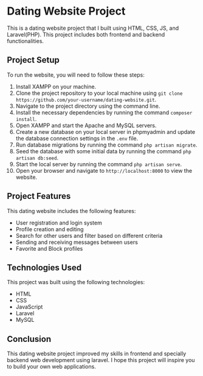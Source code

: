 # Dating Website Project

This is a dating website project that I built using HTML, CSS, JS, and Laravel(PHP). This project includes both frontend and backend functionalities.

## Project Setup

To run the website, you will need to follow these steps:

1. Install XAMPP on your machine.
2. Clone the project repository to your local machine using `git clone https://github.com/your-username/dating-website.git`.
3. Navigate to the project directory using the command line.
4. Install the necessary dependencies by running the command `composer install`.
5. Open XAMPP and start the Apache and MySQL servers.
6. Create a new database on your local server in phpmyadmin and update the database connection settings in the `.env` file.
7. Run database migrations by running the command `php artisan migrate`.
8. Seed the database with some initial data by running the command `php artisan db:seed`.
9. Start the local server by running the command `php artisan serve`.
10. Open your browser and navigate to `http://localhost:8000` to view the website.

## Project Features

This dating website includes the following features:

- User registration and login system
- Profile creation and editing
- Search for other users and filter based on different criteria
- Sending and receiving messages between users
- Favorite and Block profiles

## Technologies Used

This project was built using the following technologies:

- HTML
- CSS
- JavaScript
- Laravel
- MySQL

## Conclusion

This dating website project improved my skills in frontend and specially backend web development using laravel. I hope this project will inspire you to build your own web applications.
